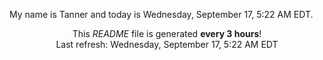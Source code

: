 My name is Tanner and today is Wednesday, September 17, 5:22 AM EDT.

<p align="center">This <i>README</i> file is generated <b>every 3 hours</b>!</br>Last refresh: Wednesday, September 17, 5:22 AM EDT<br /></p>
